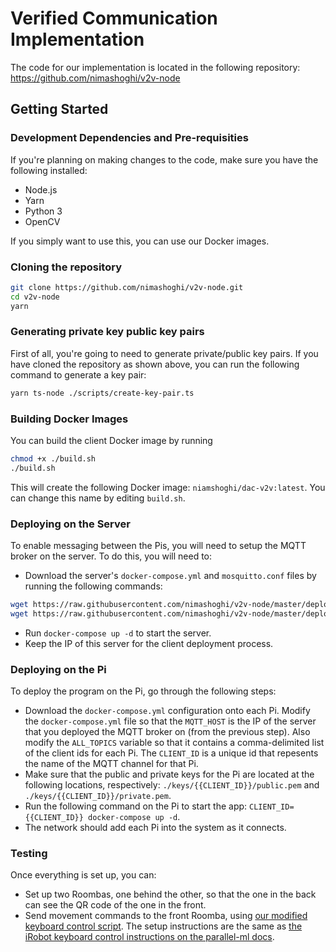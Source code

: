 # Verified Communication Implementation

The code for our implementation is located in the following repository: https://github.com/nimashoghi/v2v-node

## Getting Started

### Development Dependencies and Pre-requisities
If you're planning on making changes to the code, make sure you have the following installed:
- Node.js
- Yarn
- Python 3
- OpenCV

If you simply want to use this, you can use our Docker images.

### Cloning the repository
```bash
git clone https://github.com/nimashoghi/v2v-node.git
cd v2v-node
yarn
```

### Generating private key public key pairs
First of all, you're going to need to generate private/public key pairs. If you have cloned the repository as shown above, you can run the following command to generate a key pair:
```bash
yarn ts-node ./scripts/create-key-pair.ts
```

### Building Docker Images
You can build the client Docker image by running
```bash
chmod +x ./build.sh
./build.sh
```
This will create the following Docker image: `niamshoghi/dac-v2v:latest`. You can change this name by editing `build.sh`.

### Deploying on the Server
To enable messaging between the Pis, you will need to setup the MQTT broker on the server. To do this, you will need to:
- Download the server's `docker-compose.yml` and `mosquitto.conf` files by running the following commands:
```bash
wget https://raw.githubusercontent.com/nimashoghi/v2v-node/master/deployment/server/docker-compose.yaml
wget https://raw.githubusercontent.com/nimashoghi/v2v-node/master/deployment/server/mosquitto.conf
```
- Run `docker-compose up -d` to start the server.
- Keep the IP of this server for the client deployment process.

### Deploying on the Pi
To deploy the program on the Pi, go through the following steps:
- Download the `docker-compose.yml` configuration onto each Pi. Modify the `docker-compose.yml` file so that the `MQTT_HOST` is the IP of the server that you deployed the MQTT broker on (from the previous step). Also modify the `ALL_TOPICS` variable so that it contains a comma-delimited list of the client ids for each Pi. The `CLIENT_ID` is a unique id that repesents the name of the MQTT channel for that Pi.
- Make sure that the public and private keys for the Pi are located at the following locations, respectively: `./keys/{{CLIENT_ID}}/public.pem` and `./keys/{{CLIENT_ID}}/private.pem`.
- Run the following command on the Pi to start the app: `CLIENT_ID={{CLIENT_ID}} docker-compose up -d`.
- The network should add each Pi into the system as it connects.

### Testing
Once everything is set up, you can:
- Set up two Roombas, one behind the other, so that the one in the back can see the QR code of the one in the front.
- Send movement commands to the front Roomba, using [our modified keyboard control script](https://github.com/nimashoghi/v2v-node/blob/master/keyboard-control/app.py). The setup instructions are the same as [the iRobot keyboard control instructions on the parallel-ml docs](https://parallel-ml.github.io/docs/#irobot/keyboard/).

